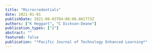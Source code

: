 ```yaml
---
title: "Microcredentials"
date: 2021-01-01
publishDate: 2021-08-03T04:08:06.081773Z
authors: ["K Heggart", "C Dickson-Deane"]
publication_types: ["2"]
abstract: ""
featured: false
publication: "*Pacific Journal of Technology Enhanced Learning*"
---
```


